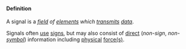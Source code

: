 #### Definition

A signal is a *[field](https://github.com/gcassel/Modular-Organization-Terminology/blob/master/terms/field.md) of [elements](https://github.com/gcassel/Modular-Organization-Terminology/blob/master/terms/element.md)  which [transmits](https://github.com/gcassel/Modular-Organization-Terminology/blob/master/terms/transmit.md) [data](https://github.com/gcassel/Modular-Organization-Terminology/blob/master/terms/data.md)*.

Signals often [use](https://github.com/gcassel/Modular-Organization-Terminology/blob/master/terms/use.md) [signs](https://github.com/gcassel/Modular-Organization-Terminology/blob/master/terms/sign.md), but may also consist of [direct](https://github.com/gcassel/Modular-Organization-Terminology/blob/master/terms/direct.md) (*non-sign*, *non-[symbol](https://github.com/gcassel/Modular-Organization-Terminology/blob/master/terms/symbol.md)*) information including [physical](https://github.com/gcassel/Modular-Organization-Terminology/blob/master/terms/physical.md) [force(s)](https://github.com/gcassel/Modular-Organization-Terminology/blob/master/terms/force.md). 
